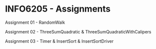 # INFO6205 - Assignments

Assignment 01 - RandomWalk  

Assignment 02 - ThreeSumQuadratic & ThreeSumQuadraticWithCalipers  

Assignment 03 - Timer & InsertSort & InsertSortDriver  